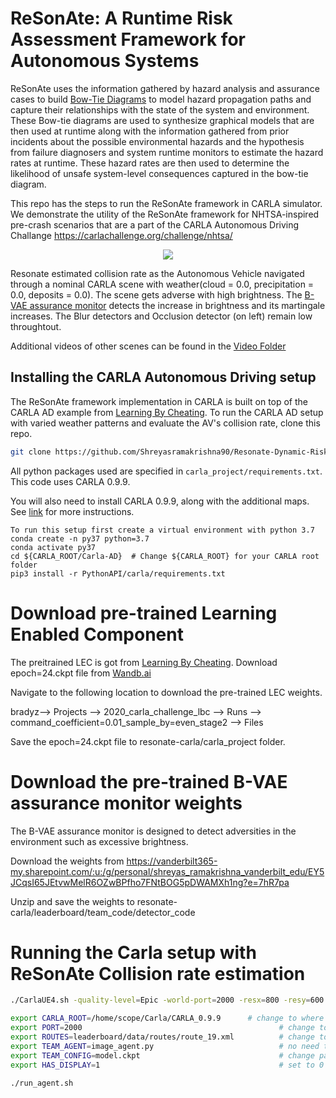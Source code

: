 # ReSonAte: A Runtime Risk Assessment Framework for  Autonomous Systems

ReSonAte uses the information gathered by hazard analysis and assurance cases to build [Bow-Tie Diagrams](https://www.cgerisk.com/knowledgebase/The_bowtie_method) to model hazard propagation paths and capture their relationships with the state of the system and environment. These Bow-tie diagrams are used to synthesize graphical models that are then used at runtime along with the information gathered from prior incidents about the possible environmental hazards and the hypothesis from failure diagnosers and system runtime monitors to estimate the hazard rates at runtime. These hazard rates are then used to determine the likelihood of unsafe system-level consequences captured in the bow-tie diagram. 

This repo has the steps to run the ReSonAte framework in CARLA simulator. We demonstrate the utility of the ReSonAte framework for NHTSA-inspired pre-crash scenarios that are a part of the CARLA Autonomous Driving Challange  https://carlachallenge.org/challenge/nhtsa/

<p align="center">
  <img src="https://github.com/Shreyasramakrishna90/AV-Runtime-Risk/blob/main/videos/readme2.gif" />
</p>

Resonate estimated collision rate as the Autonomous Vehicle navigated through a nominal CARLA scene with weather(cloud = 0.0, precipitation = 0.0, deposits = 0.0). The scene gets adverse with high brightness. The [B-VAE assurance monitor](https://ieeexplore-ieee-org.proxy.library.vanderbilt.edu/stamp/stamp.jsp?arnumber=9283847) detects the increase in brightness and its martingale increases. The Blur detectors and Occlusion detector (on left) remain low throughtout. 

Additional videos of other scenes can be found in the [Video Folder](https://github.com/Shreyasramakrishna90/AV-Runtime-Risk/blob/main/videos/)

## Installing the CARLA Autonomous Driving setup

The ReSonAte framework implementation in CARLA is built on top of the CARLA AD example from [Learning By Cheating](https://github.com/bradyz/2020_CARLA_challenge). To run the CARLA AD setup with varied weather patterns and evaluate the AV's collision rate, clone this repo.

```bash
git clone https://github.com/Shreyasramakrishna90/Resonate-Dynamic-Risk
```
All python packages used are specified in `carla_project/requirements.txt`. This code uses CARLA 0.9.9.

You will also need to install CARLA 0.9.9, along with the additional maps.
See [link](https://github.com/carla-simulator/carla/releases/tag/0.9.9) for more instructions.

```
To run this setup first create a virtual environment with python 3.7
conda create -n py37 python=3.7
conda activate py37
cd ${CARLA_ROOT/Carla-AD}  # Change ${CARLA_ROOT} for your CARLA root folder
pip3 install -r PythonAPI/carla/requirements.txt
```

# Download pre-trained Learning Enabled Component
The preitrained LEC is got from [Learning By Cheating](https://github.com/bradyz/2020_CARLA_challenge). Download epoch=24.ckpt file from [Wandb.ai](https://wandb.ai/bradyz/2020_carla_challenge_lbc/runs/command_coefficient=0.01_sample_by=even_stage2/files?workspace=user-)

Navigate to the following location to download the pre-trained LEC weights. 

bradyz--> Projects --> 2020_carla_challenge_lbc --> Runs --> command_coefficient=0.01_sample_by=even_stage2 --> Files

Save the epoch=24.ckpt file to resonate-carla/carla_project folder. 

# Download the pre-trained B-VAE assurance monitor weights
The B-VAE assurance monitor is designed to detect adversities in the environment such as excessive brightness. 

Download the weights from https://vanderbilt365-my.sharepoint.com/:u:/g/personal/shreyas_ramakrishna_vanderbilt_edu/EY5JCqsI65JEtvwMelR6OZwBPfho7FNtBOG5pDWAMXh1ng?e=7hR7pa

Unzip and save the weights to resonate-carla/leaderboard/team_code/detector_code


# Running the Carla setup with ReSonAte Collision rate estimation

```bash
./CarlaUE4.sh -quality-level=Epic -world-port=2000 -resx=800 -resy=600 -opengl
```

```bash
export CARLA_ROOT=/home/scope/Carla/CARLA_0.9.9      # change to where you installed CARLA
export PORT=2000                                            # change to port that CARLA is running on
export ROUTES=leaderboard/data/routes/route_19.xml          # change to any route generated
export TEAM_AGENT=image_agent.py                            # no need to change
export TEAM_CONFIG=model.ckpt                               # change path to checkpoint
export HAS_DISPLAY=1                                        # set to 0 if you don't want a debug window

./run_agent.sh
```


